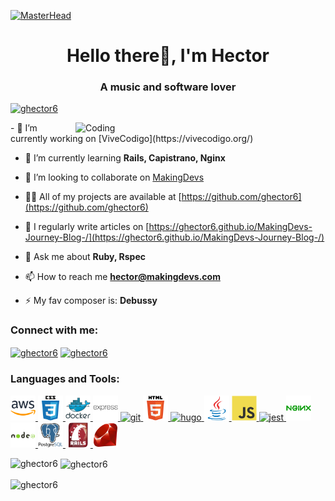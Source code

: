 [![MasterHead](https://scontent.fmex1-5.fna.fbcdn.net/v/t39.30808-6/304946912_451927450288589_1269618816721098555_n.png?_nc_cat=101&ccb=1-7&_nc_sid=e3f864&_nc_ohc=V27o4VsOvyIAX8BYRCL&_nc_ht=scontent.fmex1-5.fna&oh=00_AfAIWlklmtowME_shosWcqZ6xsLQSkSjKsxWmH2X2if9HQ&oe=63DD42C0)]()

<h1 align="center">Hello there👋, I'm Hector</h1>
<h3 align="center">A music and software lover</h3>

<p align="left"> <a href="https://twitter.com/ghector6" target="blank"><img src="https://img.shields.io/twitter/follow/ghector6?logo=twitter&style=for-the-badge" alt="ghector6" /></a> </p> 

<img align="right" alt="Coding" width="400" src="https://www.gratistodo.com/wp-content/uploads/2021/12/Gifs-Naruto-5.gif">
- 🔭 I’m currently working on [ViveCodigo](https://vivecodigo.org/)

- 🌱 I’m currently learning **Rails, Capistrano, Nginx**

- 👯 I’m looking to collaborate on [MakingDevs](https://www.makingdevs.com/en/)

- 👨‍💻 All of my projects are available at [https://github.com/ghector6](https://github.com/ghector6)

- 📝 I regularly write articles on [https://ghector6.github.io/MakingDevs-Journey-Blog-/](https://ghector6.github.io/MakingDevs-Journey-Blog-/)

- 💬 Ask me about **Ruby, Rspec**

- 📫 How to reach me **hector@makingdevs.com**

- ⚡ My fav composer is: **Debussy**

<h3 align="left">Connect with me:</h3>
<p align="left">
<a href="https://twitter.com/ghector6" target="blank"><img align="center" src="https://raw.githubusercontent.com/rahuldkjain/github-profile-readme-generator/master/src/images/icons/Social/twitter.svg" alt="ghector6" height="30" width="40" /></a>
<a href="https://linkedin.com/in/ghector6" target="blank"><img align="center" src="https://raw.githubusercontent.com/rahuldkjain/github-profile-readme-generator/master/src/images/icons/Social/linked-in-alt.svg" alt="ghector6" height="30" width="40" /></a>
</p>

<h3 align="left">Languages and Tools:</h3>
<p align="left"> <a href="https://aws.amazon.com" target="_blank" rel="noreferrer"> <img src="https://raw.githubusercontent.com/devicons/devicon/master/icons/amazonwebservices/amazonwebservices-original-wordmark.svg" alt="aws" width="40" height="40"/> </a> <a href="https://www.w3schools.com/css/" target="_blank" rel="noreferrer"> <img src="https://raw.githubusercontent.com/devicons/devicon/master/icons/css3/css3-original-wordmark.svg" alt="css3" width="40" height="40"/> </a> <a href="https://www.docker.com/" target="_blank" rel="noreferrer"> <img src="https://raw.githubusercontent.com/devicons/devicon/master/icons/docker/docker-original-wordmark.svg" alt="docker" width="40" height="40"/> </a> <a href="https://expressjs.com" target="_blank" rel="noreferrer"> <img src="https://raw.githubusercontent.com/devicons/devicon/master/icons/express/express-original-wordmark.svg" alt="express" width="40" height="40"/> </a> <a href="https://git-scm.com/" target="_blank" rel="noreferrer"> <img src="https://www.vectorlogo.zone/logos/git-scm/git-scm-icon.svg" alt="git" width="40" height="40"/> </a> <a href="https://www.w3.org/html/" target="_blank" rel="noreferrer"> <img src="https://raw.githubusercontent.com/devicons/devicon/master/icons/html5/html5-original-wordmark.svg" alt="html5" width="40" height="40"/> </a> <a href="https://gohugo.io/" target="_blank" rel="noreferrer"> <img src="https://api.iconify.design/logos-hugo.svg" alt="hugo" width="40" height="40"/> </a> <a href="https://www.java.com" target="_blank" rel="noreferrer"> <img src="https://raw.githubusercontent.com/devicons/devicon/master/icons/java/java-original.svg" alt="java" width="40" height="40"/> </a> <a href="https://developer.mozilla.org/en-US/docs/Web/JavaScript" target="_blank" rel="noreferrer"> <img src="https://raw.githubusercontent.com/devicons/devicon/master/icons/javascript/javascript-original.svg" alt="javascript" width="40" height="40"/> </a> <a href="https://jestjs.io" target="_blank" rel="noreferrer"> <img src="https://www.vectorlogo.zone/logos/jestjsio/jestjsio-icon.svg" alt="jest" width="40" height="40"/> </a> <a href="https://www.nginx.com" target="_blank" rel="noreferrer"> <img src="https://raw.githubusercontent.com/devicons/devicon/master/icons/nginx/nginx-original.svg" alt="nginx" width="40" height="40"/> </a> <a href="https://nodejs.org" target="_blank" rel="noreferrer"> <img src="https://raw.githubusercontent.com/devicons/devicon/master/icons/nodejs/nodejs-original-wordmark.svg" alt="nodejs" width="40" height="40"/> </a> <a href="https://www.postgresql.org" target="_blank" rel="noreferrer"> <img src="https://raw.githubusercontent.com/devicons/devicon/master/icons/postgresql/postgresql-original-wordmark.svg" alt="postgresql" width="40" height="40"/> </a> <a href="https://rubyonrails.org" target="_blank" rel="noreferrer"> <img src="https://raw.githubusercontent.com/devicons/devicon/master/icons/rails/rails-original-wordmark.svg" alt="rails" width="40" height="40"/> </a> <a href="https://www.ruby-lang.org/en/" target="_blank" rel="noreferrer"> <img src="https://raw.githubusercontent.com/devicons/devicon/master/icons/ruby/ruby-original.svg" alt="ruby" width="40" height="40"/> </a> </p>

<p><img align="left" src="https://github-readme-stats.vercel.app/api/top-langs?username=ghector6&show_icons=true&locale=en&layout=compact" alt="ghector6" /></p>

<p>&nbsp;<img align="center" src="https://github-readme-stats.vercel.app/api?username=ghector6&show_icons=true&locale=en" alt="ghector6" /></p>

<p><img align="center" src="https://github-readme-streak-stats.herokuapp.com/?user=ghector6&" alt="ghector6" /></p>
